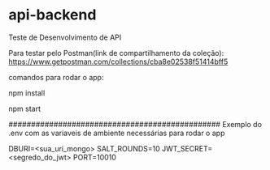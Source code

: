 # api-backend
Teste de Desenvolvimento de API

Para testar pelo Postman(link de compartilhamento da coleção): https://www.getpostman.com/collections/cba8e02538f51414bff5

comandos para rodar o app:

npm install

npm start

###############################################
Exemplo do .env com as variaveis de ambiente necessárias para rodar o app

DBURI=<sua_uri_mongo>
SALT_ROUNDS=10
JWT_SECRET=<segredo_do_jwt>
PORT=10010
